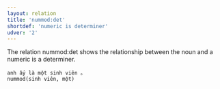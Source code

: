```yaml
---
layout: relation
title: 'nummod:det'
shortdef: 'numeric is determiner'
udver: '2'
---
```


The relation nummod:det shows the relationship between the noun and a numeric is a determiner.

~~~ sdparse
anh ấy là một sinh viên 。
nummod(sinh viên, một)
~~~

<!-- Interlanguage links updated Út 9. května 2023, 20:04:25 CEST -->
